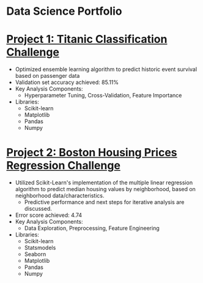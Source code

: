 # Data Science Portfolio
# [Project 1: Titanic Classification Challenge](https://github.com/DomS1080/Data-Science/blob/main/Titanic%20RandomForest%20Classifier%20Ensemble.ipynb)
   - Optimized ensemble learning algorithm to predict historic event survival based on passenger data
   - Validation set accuracy achieved: 85.11%
   - Key Analysis Components:
     * Hyperparameter Tuning, Cross-Validation, Feature Importance
   - Libraries:
     * Scikit-learn
     * Matplotlib
     * Pandas
     * Numpy
# [Project 2: Boston Housing Prices Regression Challenge](https://github.com/DomS1080/Data-Science/blob/main/Boston%20Multiple%20Linear%20Regression.ipynb)
   - Utilized Scikit-Learn's implementation of the multiple linear regression algorithm to predict median housing values by neighborhood, based on neighborhood data/characteristics.
     * Predictive performance and next steps for iterative analysis are discussed.
   - Error score achieved: 4.74
   - Key Analysis Components:
     * Data Exploration, Preprocessing, Feature Engineering
   - Libraries:
     * Scikit-learn
     * Statsmodels
     * Seaborn
     * Matplotlib
     * Pandas
     * Numpy

